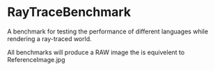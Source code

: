 RayTraceBenchmark
=================

A benchmark for testing the performance of different languages while rendering a ray-traced world.


All benchmarks will produce a RAW image the is equivelent to ReferenceImage.jpg
